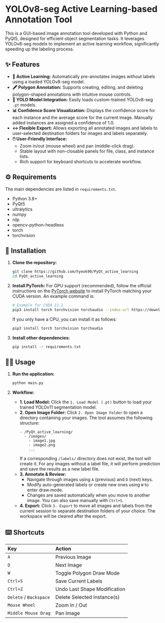 # YOLOv8-seg Active Learning-based Annotation Tool

This is a GUI-based image annotation tool developed with Python and PyQt5, designed for efficient object segmentation tasks. It leverages YOLOv8-seg models to implement an active learning workflow, significantly speeding up the labeling process.


## ✨ Features

- **🧠 Active Learning:** Automatically pre-annotates images without labels using a loaded YOLOv8-seg model.
- **🖋️ Polygon Annotation:** Supports creating, editing, and deleting polygon-shaped annotations with intuitive mouse controls.
- **🤖 YOLO Model Integration:** Easily loads custom-trained YOLOv8-seg `.pt` models.
- **📊 Confidence Score Visualization:** Displays the confidence score for each instance and the average score for the current image. Manually added instances are assigned a confidence of 1.0.
- **↔️ Flexible Export:** Allows exporting all annotated images and labels to user-selected destination folders for images and labels separately.
- **🖱️ User-Friendly Interface:**
  - Zoom in/out (mouse wheel) and pan (middle-click drag).
  - Stable layout with non-closable panels for file, class, and instance lists.
  - Rich support for keyboard shortcuts to accelerate workflow.

## ⚙️ Requirements

The main dependencies are listed in `requirements.txt`.

- Python 3.8+
- PyQt5
- ultralytics
- numpy
- rdp
- opencv-python-headless
- torch
- torchvision

## 🚀 Installation

1.  **Clone the repository:**
    ```bash
    git clone https://github.com/hyeok90/PyQt_active_learning
    cd PyQt_active_learning
    ```

2.  **Install PyTorch:**
    For GPU support (recommended), follow the official instructions on the [PyTorch website](https://pytorch.org/get-started/locally/) to install PyTorch matching your CUDA version. An example command is:
    ```bash
    # Example for CUDA 12.1
    pip3 install torch torchvision torchaudio --index-url https://download.pytorch.org/whl/cu121
    ```
    If you only have a CPU, you can install it as follows:
    ```bash
    pip3 install torch torchvision torchaudio
    ```

3.  **Install other dependencies:**
    ```bash
    pip install -r requirements.txt
    ```

## 🏃‍♂️ Usage

1.  **Run the application:**
    ```bash
    python main.py
    ```

2.  **Workflow:**
    - **1. Load Model:** Click the `1. Load Model (.pt)` button to load your trained YOLOv11 segmentation model.
    - **2. Open Image Folder:** Click `2. Open Image Folder` to open a directory containing your images. The tool assumes the following structure:
      ```
      - /PyQt_active_learning/
        - /images/
          - image1.jpg
          - image2.png
          ...
      ```
      If a corresponding `/labels/` directory does not exist, the tool will create it. For any images without a label file, it will perform prediction and save the results as a new label file.
    - **3. Annotate & Review:**
      - Navigate through images using `A` (previous) and `D` (next) keys.
      - Modify auto-generated labels or create new ones using `W` to enter draw mode.
      - Changes are saved automatically when you move to another image. You can also save manually with `Ctrl+S`.
    - **4. Export:** Click `3. Export` to move all images and labels from the current session to separate destination folders of your choice. The workspace will be cleared after the export.

## ⌨️ Shortcuts

| Key | Action |
| :--- | :--- |
| `A` | Previous Image |
| `D` | Next Image |
| `W` | Toggle Polygon Draw Mode |
| `Ctrl+S` | Save Current Labels |
| `Ctrl+Z` | Undo Last Shape Modification |
| `Delete` / `Backspace` | Delete Selected Instance(s) |
| `Mouse Wheel` | Zoom In / Out |
| `Middle Mouse Drag` | Pan Image |

